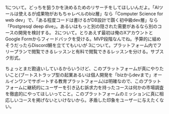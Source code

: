 1について。どっちを狙うかを決めるためのリサーチをしてほしいんだよ。「AIツールは使えるが成果物がおもちゃレベルのbiz層」なら「Computer Science for web dev」で、「ある程度コードは書けるがDB設計で躓く初中級dev層」なら「Postgresql deep dive」。あるいはもっと別の隠された需要があるなら別のコースの開発を検討する。
2について。とりあえず最初は俺のXアカウントとGoogle Formからフィードバックを受ける。MVP段階なんでね。予算的に組めそうだったらDiscord鯖を立ててもいいが
3について。プラットフォーム内でフリープランで閲覧できるレッスンと有料で閲覧できるレッスンを分ける。サブスク形式。

ちょっとまだ勘違いしているからいうけど、このプラットフォームが真にやりたいこと(ブートストラップ型の起業あるいは個人開発を「bizからdevまで」オールインワンでサポートする教育プラットフォーム)は明確なので、このプラットフォームに継続的にユーザーを引き込む訴求力を持ったコースは何かの市場調査を徹底的にやってほしいってこと。このプラットフォームのミッションに真に相応しいコースを掲げないといけないから。矛盾した印象をユーザーに与えたくない。